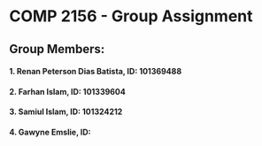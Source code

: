 # COMP 2156 - Group Assignment
## Group Members:
#### 1. Renan Peterson Dias Batista, ID: 101369488
#### 2. Farhan Islam, ID: 101339604
#### 3. Samiul Islam, ID: 101324212
#### 4. Gawyne Emslie, ID:
